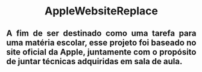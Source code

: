 
<h1 align="center">AppleWebsiteReplace</h1>


<h2 align="justify">A fim de ser destinado como uma tarefa para uma matéria escolar, esse projeto foi baseado no site oficial da Apple, juntamente com o propósito de juntar técnicas adquiridas em sala de aula.</h2>


